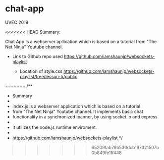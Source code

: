 # chat-app
UVEC 2019


<<<<<<< HEAD
Summary:

Chat App is a webserver apllication which is based on a tutorial from "The Net Ninja" Youtube channel.


* Link to Github repo used 
    https://github.com/iamshaunjp/websockets-playlist

    * Location of style.css
        https://github.com/iamshaunjp/websockets-playlist/tree/lesson-5/public



=======
/**
 * Summary
 * 
 * index.js is a webserver application which is based on a tutorial 
 * from "The Net Ninja" Youtube channel. It implements basic chat
 * functionality in a synchronized manner, by using socket.io and express
 * 
 * It utilizes the node.js runtime enviroment. 
 * 
 * https://github.com/iamshaunjp/websockets-playlist
 */
>>>>>>> 65209fab79b530dcb197321507b0b849fe1ff448
